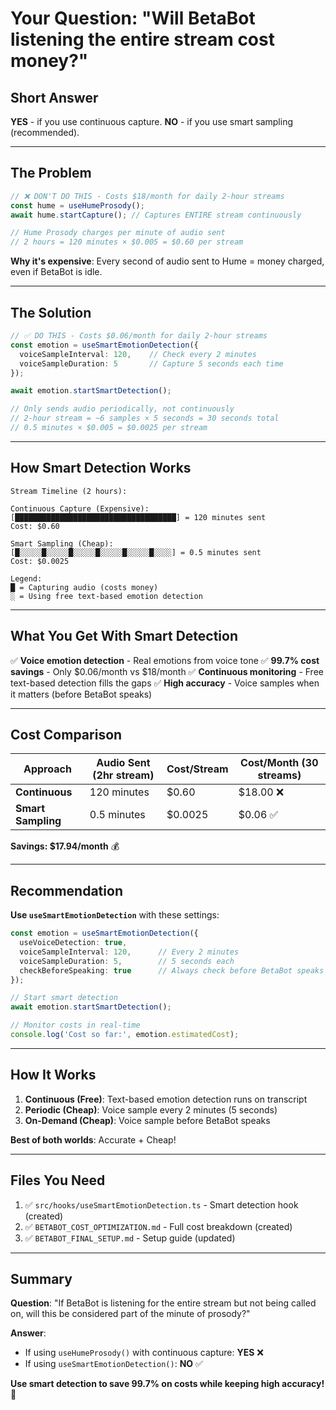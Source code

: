 # Your Question: "Will BetaBot listening the entire stream cost money?"

## Short Answer

**YES** - if you use continuous capture. **NO** - if you use smart sampling (recommended).

---

## The Problem

```typescript
// ❌ DON'T DO THIS - Costs $18/month for daily 2-hour streams
const hume = useHumeProsody();
await hume.startCapture(); // Captures ENTIRE stream continuously

// Hume Prosody charges per minute of audio sent
// 2 hours = 120 minutes × $0.005 = $0.60 per stream
```

**Why it's expensive**: Every second of audio sent to Hume = money charged, even if BetaBot is idle.

---

## The Solution

```typescript
// ✅ DO THIS - Costs $0.06/month for daily 2-hour streams
const emotion = useSmartEmotionDetection({
  voiceSampleInterval: 120,    // Check every 2 minutes
  voiceSampleDuration: 5       // Capture 5 seconds each time
});

await emotion.startSmartDetection();

// Only sends audio periodically, not continuously
// 2-hour stream = ~6 samples × 5 seconds = 30 seconds total
// 0.5 minutes × $0.005 = $0.0025 per stream
```

---

## How Smart Detection Works

```
Stream Timeline (2 hours):

Continuous Capture (Expensive):
[████████████████████████████████████] = 120 minutes sent
Cost: $0.60

Smart Sampling (Cheap):
[█░░░░░█░░░░░█░░░░░█░░░░░█░░░░░█░░░░] = 0.5 minutes sent
Cost: $0.0025

Legend:
█ = Capturing audio (costs money)
░ = Using free text-based emotion detection
```

---

## What You Get With Smart Detection

✅ **Voice emotion detection** - Real emotions from voice tone
✅ **99.7% cost savings** - Only $0.06/month vs $18/month
✅ **Continuous monitoring** - Free text-based detection fills the gaps
✅ **High accuracy** - Voice samples when it matters (before BetaBot speaks)

---

## Cost Comparison

| Approach | Audio Sent (2hr stream) | Cost/Stream | Cost/Month (30 streams) |
|----------|-------------------------|-------------|-------------------------|
| **Continuous** | 120 minutes | $0.60 | $18.00 ❌ |
| **Smart Sampling** | 0.5 minutes | $0.0025 | $0.06 ✅ |

**Savings: $17.94/month** 💰

---

## Recommendation

**Use `useSmartEmotionDetection`** with these settings:

```typescript
const emotion = useSmartEmotionDetection({
  useVoiceDetection: true,
  voiceSampleInterval: 120,      // Every 2 minutes
  voiceSampleDuration: 5,        // 5 seconds each
  checkBeforeSpeaking: true      // Always check before BetaBot speaks
});

// Start smart detection
await emotion.startSmartDetection();

// Monitor costs in real-time
console.log('Cost so far:', emotion.estimatedCost);
```

---

## How It Works

1. **Continuous (Free)**: Text-based emotion detection runs on transcript
2. **Periodic (Cheap)**: Voice sample every 2 minutes (5 seconds)
3. **On-Demand (Cheap)**: Voice sample before BetaBot speaks

**Best of both worlds**: Accurate + Cheap!

---

## Files You Need

1. ✅ `src/hooks/useSmartEmotionDetection.ts` - Smart detection hook (created)
2. ✅ `BETABOT_COST_OPTIMIZATION.md` - Full cost breakdown (created)
3. ✅ `BETABOT_FINAL_SETUP.md` - Setup guide (updated)

---

## Summary

**Question**: "If BetaBot is listening for the entire stream but not being called on, will this be considered part of the minute of prosody?"

**Answer**:

- If using `useHumeProsody()` with continuous capture: **YES** ❌
- If using `useSmartEmotionDetection()`: **NO** ✅

**Use smart detection to save 99.7% on costs while keeping high accuracy!** 🎉
